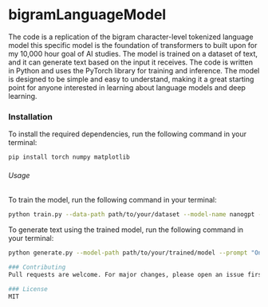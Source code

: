 # bigramLanguageModel

The code is a replication of the bigram character-level tokenized language model this specific model is the foundation of transformers to built upon for my 10,000 hour goal of AI studies. The model is trained on a dataset of text, and it can generate text based on the input it receives. The code is written in Python and uses the PyTorch library for training and inference. The model is designed to be simple and easy to understand, making it a great starting point for anyone interested in learning about language models and deep learning. 

### Installation
To install the required dependencies, run the following command in your terminal:
```bash
pip install torch numpy matplotlib
```
###### Usage
To train the model, run the following command in your terminal:
```bash
python train.py --data-path path/to/your/dataset --model-name nanogpt --batch-size 64 --learning-rate 0.001 --epochs 1000
```
To generate text using the trained model, run the following command in your terminal:
```bash
python generate.py --model-path path/to/your/trained/model --prompt "Once upon a time" --max-length 1000```

### Contributing
Pull requests are welcome. For major changes, please open an issue first to discuss what you would like to change.

### License
MIT